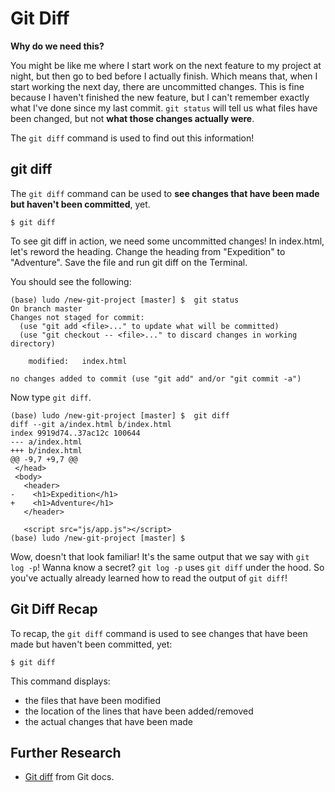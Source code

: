 # Git Diff

**Why do we need this?**

You might be like me where I start work on the next feature to my project at night, but then go to bed before I actually finish. Which means that, when I start working the next day, there are uncommitted changes. This is fine because I haven't finished the new feature, but I can't remember exactly what I've done since my last commit. `git status` will tell us what files have been changed, but not **what those changes actually were**.

The `git diff` command is used to find out this information!

## git diff

The `git diff` command can be used to **see changes that have been made but haven't been committed**, yet.

```
$ git diff
```

To see git diff in action, we need some uncommitted changes! In index.html, let's reword the heading. Change the heading from "Expedition" to "Adventure". Save the file and run git diff on the Terminal.

You should see the following:

```console
(base) ludo /new-git-project [master] $  git status
On branch master
Changes not staged for commit:
  (use "git add <file>..." to update what will be committed)
  (use "git checkout -- <file>..." to discard changes in working directory)

	modified:   index.html

no changes added to commit (use "git add" and/or "git commit -a")
```

Now type `git diff`.

```console
(base) ludo /new-git-project [master] $  git diff
diff --git a/index.html b/index.html
index 9919d74..37ac12c 100644
--- a/index.html
+++ b/index.html
@@ -9,7 +9,7 @@
 </head>
 <body>
   <header>
-    <h1>Expedition</h1>
+    <h1>Adventure</h1>
   </header>

   <script src="js/app.js"></script>
(base) ludo /new-git-project [master] $
```

Wow, doesn't that look familiar! It's the same output that we say with `git log -p`! Wanna know a secret? `git log -p` uses `git diff` under the hood. So you've actually already learned how to read the output of `git diff`!

## Git Diff Recap
To recap, the `git diff` command is used to see changes that have been made but haven't been committed, yet:
```
$ git diff
```
This command displays:

- the files that have been modified
- the location of the lines that have been added/removed
- the actual changes that have been made

## Further Research

- [Git diff](https://git-scm.com/docs/git-diff) from Git docs.
